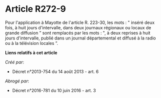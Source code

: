 # Article R272-9

Pour l'application à Mayotte de l'article R. 223-30, les mots : " inséré deux fois, à huit jours d'intervalle, dans deux
journaux régionaux ou locaux de grande diffusion ” sont remplacés par les mots : ", à deux reprises à huit jours
d'intervalle, publié dans un journal départemental et diffusé à la radio ou à la télévision locales ”.

**Liens relatifs à cet article**

_Créé par_:

  - Décret n°2013-754 du 14 août 2013 - art. 6

_Abrogé par_:

  - Décret n°2016-781 du 10 juin 2016 - art. 3

